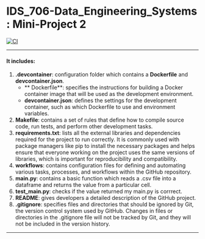 # IDS_706-Data_Engineering_Systems : Mini-Project 2

[![CI](https://github.com/afraa-n/IDS_706-Data_Engineering_Systems/actions/workflows/cicd.yml/badge.svg)](https://github.com/afraa-n/IDS_706-Data_Engineering_Systems/actions/workflows/cicd.yml)

***

#### It includes:
1. **.devcontainer**: configuration folder which contains a **Dockerfile** and **devcontainer.json**.
    - ** Dockerfile**: specifies the instructions for building a Docker container image that will be used as the development environment.
    - **devcontainer.json**: defines the settings for the development container, such as which Dockerfile to use and environment variables.
2. **Makefile**: contains a set of rules that define how to compile source code, run tests, and perform other development tasks. 
3. **requirements.txt**: lists all the external libraries and dependencies required for the project to run correctly. It is commonly used with package managers like pip to install the necessary packages and helps ensure that everyone working on the project uses the same versions of libraries, which is important for reproducibility and compatibility.
4. **workflows**: contains configuration files for defining and automating various tasks, processes, and workflows within the GitHub repository.
5. **main.py**: contains a basic function which reads a .csv file into a dataframe and returns the value from a particular cell.
6. **test_main.py**: checks if the value returned my main.py is corrrect.
7. **README**: gives developers a detailed description of the GitHub project.
8. **.gitignore**: specifies files and directories that should be ignored by Git, the version control system used by GitHub. Changes in files or directories in the .gitignore file will not be tracked by Git, and they will not be included in the version history.

***
